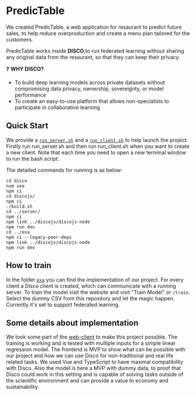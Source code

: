 # **PredicTable** 


We created PredicTable, a web application for resaurant to predict future sales, to help reduce overproduction and create a menu plan tailored for the customers.

PredicTable works inside **DISCO**,to run federated learning without sharing any original data from the resaurant, so that they can keep their privacy.

:question: **WHY DISCO?** 
- To build deep learning models across private datasets without compromising data privacy, ownership, sovereignty, or model performance
- To create an easy-to-use platform that allows non-specialists to participate in collaborative learning


## Quick Start
We provide a [`run_server.sh`](run_server.sh) and a [`run_client.sh`](run_client.sh) to help launch the project.
Firstly run run_server.sh and then run run_client.sh when you want to create a new client. Note that each time you need to open a new terminal window to run the bash script.

The detailed commands for running is as below:
```
cd disco
nvm use
npm ci
cd discojs/
npm ci
./build.sh 
cd ../server/
npm ci
npm link ../discojs/discojs-node
npm run dev
cd ../exa
npm ci --legacy-peer-deps
npm link ../discojs/discojs-node
npm run dev
```

## How to train

In the folder [`exa`](exa/) you can find the implementation of our project. For every client a Disco client is created, which can communicate with a running server. To train the model visit the website and visit "Train Model" or `/train`. Select the dummy CSV from this repository and let the magic happen. Currently it's set to support federated learning.

## Some details about implementation

We took some part of the [web-client](https://github.com/epfml/disco/tree/develop/web-client) to make this project possible. The training is working and is tested with multiple inputs for a simple linear regression model. The frontend is MVP to show what can be possible with our project and how we can use Disco for non-traditional and real life related tasks. We used Vue and TypeScript to have maximal compatibility with Disco. Also the model is here a MVP with dummy data, to proof that Disco could work in this setting and is capable of solving tasks outside of the scientific environment and can provide a value to economy and sustainability.



